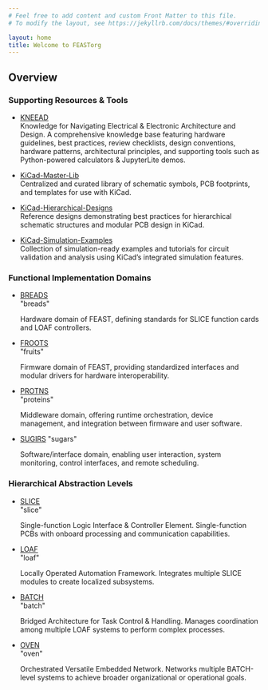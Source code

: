 ```yaml
---
# Feel free to add content and custom Front Matter to this file.
# To modify the layout, see https://jekyllrb.com/docs/themes/#overriding-theme-defaults

layout: home
title: Welcome to FEASTorg
---
```


## Overview

### Supporting Resources & Tools

- [KNEEAD](/KNEEAD/)  
  Knowledge for Navigating Electrical & Electronic Architecture and Design. A comprehensive knowledge base featuring hardware guidelines, best practices, review checklists, design conventions, hardware patterns, architectural principles, and supporting tools such as Python-powered calculators & JupyterLite demos.

- [KiCad-Master-Lib](/KiCad-Master-Lib/)  
  Centralized and curated library of schematic symbols, PCB footprints, and templates for use with KiCad.

- [KiCad-Hierarchical-Designs](/KiCad-Hierarchical-Designs/)  
  Reference designs demonstrating best practices for hierarchical schematic structures and modular PCB design in KiCad.

- [KiCad-Simulation-Examples](/KiCad-Simulation-Examples/)  
  Collection of simulation-ready examples and tutorials for circuit validation and analysis using KiCad’s integrated simulation features.

### Functional Implementation Domains

- [BREADS](/BREADS/)  
  "breads"

  Hardware domain of FEAST, defining standards for SLICE function cards and LOAF controllers.

- [FROOTS](/FROOTS/)  
  "fruits"

  Firmware domain of FEAST, providing standardized interfaces and modular drivers for hardware interoperability.

- [PROTNS](/PROTNS/)  
  "proteins"

  Middleware domain, offering runtime orchestration, device management, and integration between firmware and user software.

- [SUGIRS](/SUGIRS/)
  "sugars"

  Software/interface domain, enabling user interaction, system monitoring, control interfaces, and remote scheduling.

### Hierarchical Abstraction Levels

- [SLICE](/SLICE/)  
  "slice"

  Single-function Logic Interface & Controller Element. Single-function PCBs with onboard processing and communication capabilities.

- [LOAF](/LOAF/)  
  "loaf"

  Locally Operated Automation Framework. Integrates multiple SLICE modules to create localized subsystems.

- [BATCH](/BATCH/)  
  "batch"

  Bridged Architecture for Task Control & Handling. Manages coordination among multiple LOAF systems to perform complex processes.

- [OVEN](/OVEN/)  
  "oven"

  Orchestrated Versatile Embedded Network. Networks multiple BATCH-level systems to achieve broader organizational or operational goals.
